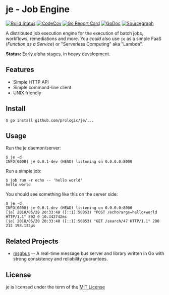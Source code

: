 # je - Job Engine

[![Build Status](https://cloud.drone.io/api/badges/prologic/je/status.svg)](https://cloud.drone.io/prologic/je)
[![CodeCov](https://codecov.io/gh/prologic/je/branch/master/graph/badge.svg)](https://codecov.io/gh/prologic/je)
[![Go Report Card](https://goreportcard.com/badge/prologic/je)](https://goreportcard.com/report/prologic/je)
[![GoDoc](https://godoc.org/github.com/prologic/je?status.svg)](https://godoc.org/github.com/prologic/je) 
[![Sourcegraph](https://sourcegraph.com/github.com/prologic/je/-/badge.svg)](https://sourcegraph.com/github.com/prologic/je?badge)

A distributed job execution engine for the execution of batch jobs, workflows,
remediations and more. You *could* also use `je` as a simple FaaS
(*Function as a Service*) or "Serverless Computing" aka "Lambda".

**Status:** Early alpha stages, in heavy development.

## Features

* Simple HTTP API
* Simple command-line client
* UNIX friendly

## Install

```#!bash
$ go install github.com/prologic/je/...
```

## Usage

Run the je daemon/server:

```#!bash
$ je -d
INFO[0000] je 0.0.1-dev (HEAD) listening on 0.0.0.0:8000
```

Run a simple job:


```#!bash
$ job run -r echo -- 'hello world'
hello world
```

You should see something like this on the server side:

```
$ je -d
INFO[0000] je 0.0.1-dev (HEAD) listening on 0.0.0.0:8000
[je] 2018/05/20 20:33:40 ([::1]:50853) "POST /echo?args=hello+world HTTP/1.1" 302 0 10.342742ms
[je] 2018/05/20 20:33:40 ([::1]:50853) "GET /search/47 HTTP/1.1" 200 212 198.135µs
```

## Related Projects

* [msgbus](https://github.com/prologic/msgbus) -- A real-time message bus server and library written in Go with strong consistency and reliability guarantees.

## License

je is licensed under the term of the [MIT License](https://github.com/prologic/je/blob/master/LICENSE)

